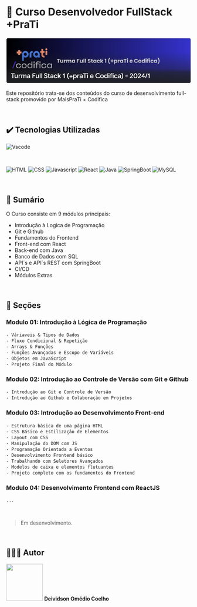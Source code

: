 # 📌 Curso Desenvolvedor FullStack +PraTi

<img src="https://github.com/EmersonPenelli/MaisPraTi-DevFullStack/blob/main/assets/images/MaisPraTi%2BCodifica.JPG">

Este repositório trata-se dos conteúdos do curso de desenvolvimento full-stack promovido por MaisPraTi + Codifica 

<br>

## ✔️ Tecnologias Utilizadas

![Vscode](https://img.shields.io/badge/Made%20for-VSCode-1f425f.svg)

<br>

![HTML](https://img.shields.io/badge/HTML5-E34F26?style=for-the-badge&logo=html5&logoColor=white)
![CSS](https://img.shields.io/badge/CSS3-1572B6?style=for-the-badge&logo=css3&logoColor=white)
![Javascript](https://img.shields.io/badge/JavaScript-323330?style=for-the-badge&logo=javascript&logoColor=F7DF1E)
![React](https://img.shields.io/badge/React-20232A?style=for-the-badge&logo=react&logoColor=61DAFB)
![Java](https://img.shields.io/badge/Java-ED8B00?style=for-the-badge&logo=openjdk&logoColor=white)
![SpringBoot](https://img.shields.io/badge/Spring-6DB33F?style=for-the-badge&logo=spring&logoColor=white)
![MySQL](https://img.shields.io/badge/MySQL-00000F?style=for-the-badge&logo=mysql&logoColor=white)



<br>

## 📎 Sumário
O Curso consiste em 9 módulos principais:
- Introdução à Logica de Programação
- Git e Github 
- Fundamentos do Frontend
- Front-end com React
- Back-end com Java
- Banco de Dados com SQL
- API´s e API´s REST com SpringBoot
- CI/CD
- Módulos Extras

<br>

## 📝 Seções
### Modulo 01: Introdução à Lógica de Programação
    - Váriaveis & Tipos de Dados
    - Fluxo Condicional & Repetição
    - Arrays & Funções
    - Funções Avançadas e Escopo de Variáveis
    - Objetos em JavaScript
    - Projeto Final do Módulo

### Modulo 02: Introdução ao Controle de Versão com Git e Github
    - Introdução ao Git e Controle de Versão
    - Introdução ao Github e Colaboração em Projetos

### Modulo 03: Introdução ao Desenvolvimento Front-end
    - Estrutura básica de uma página HTML
    - CSS Básico e Estilização de Elementos
    - Layout com CSS
    - Manipulação do DOM com JS
    - Programação Orientada a Eventos
    - Desenvolvimento Frontend básico
    - Trabalhando com Seletores Avançados
    - Modelos de caixa e elementos flutuantes
    - Projeto completo com os fundamentos do Frontend

### Modulo 04: Desenvolvimento Frontend com ReactJS
    ...
    
<br>

> Em desenvolvimento.

<br>

## 🙋🏻‍♂️ Autor

<img src="https://avatars.githubusercontent.com/u/114306758?v=4" width="100" height="100">
<b>Deividson Omédio Coelho</b>
